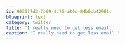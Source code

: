 ```yaml
---
id: 903577d3-7b69-4c76-a80c-84b0cb42981c
blueprint: text
category: twitter
title: 'I really need to get less email.'
caption: 'I really need to get less email.'
---
```


